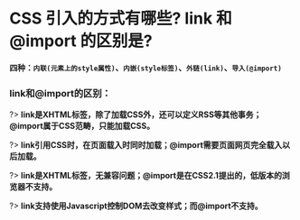 # CSS 引入的方式有哪些? link 和@import 的区别是?

**四种：`内联(元素上的style属性)`、`内嵌(style标签)`、`外链(link)`、`导入(@import)`**

### link和@import的区别：

?> **link是XHTML标签，除了加载CSS外，还可以定义RSS等其他事务；@import属于CSS范畴，只能加载CSS。**

?> **link引用CSS时，在页面载入时同时加载；@import需要页面网页完全载入以后加载。**

?> **link是XHTML标签，无兼容问题；@import是在CSS2.1提出的，低版本的浏览器不支持。**

?> **link支持使用Javascript控制DOM去改变样式；而@import不支持。**



